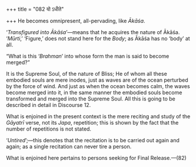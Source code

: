 +++
title = "082 यो ऽधीते"

+++
He becomes omnipresent, all-pervading, like *Ākāśa*.

‘*Transfigured into Ākāśa*’—means that he acquires the nature of Ākāśa.
‘*Mūrti*,’ ‘Figure,’ does not stand here for the *Body*; as Ākāśa has no
‘body’ at all.

“What is this ‘*Brahman*’ into whose form the man is said to become
merged?”

It is the Supreme Soul, of the nature of Bliss; He of whom all these
embodied souls are mere inodes, just as waves are of the ocean perturbed
by the force of wind. And just as when the ocean becomes calm, the waves
become merged into it, in the same manner the embodied souls become
transformed and merged into the Supreme Soul. All this is going to be
described in detail in Discourse 12.

What is enjoined in the present context is the mere reciting and study
of the *Gāyatrī* verse, not its *Japa*, repetition; this is shown by the
fact that the number of repetitions is not stated.

‘*Untired*’;—this denotes that the recitation is to be carried out again
and again; as a single recitation can never tire a person.

What is enjoined here pertains to persons seeking for Final
Release.—(82)


